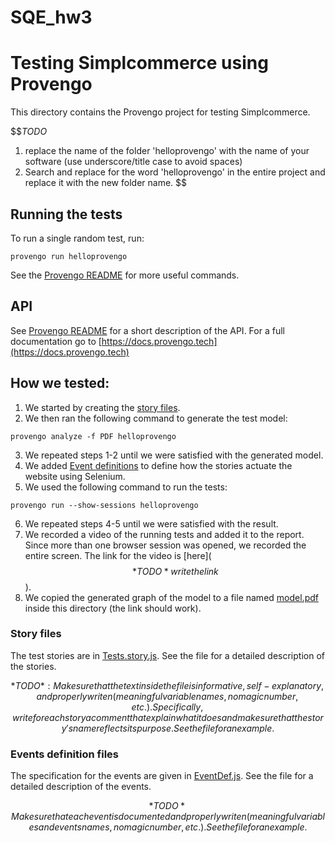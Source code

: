 # SQE_hw3

# Testing Simplcommerce using Provengo
This directory contains the Provengo project for testing Simplcommerce.

$$*TODO* 
1. replace the name of the folder 'helloprovengo' with the name of your software (use underscore/title case to avoid spaces)
2. Search and replace for the word 'helloprovengo' in the entire project and replace it with the new folder name. 
$$

## Running the tests
To run a single random test, run:
```shell 
provengo run helloprovengo
```

See the [Provengo README](helloprovengo/README.md) for more useful commands.

## API
See [Provengo README](helloprovengo/README.md) for a short description of the API.
For a full documentation go to [https://docs.provengo.tech](https://docs.provengo.tech)

## How we tested:
1. We started by creating the [story files](helloprovengo/spec/js/OrderPizza.story.js).
2. We then ran the following command to generate the test model:
```shell
provengo analyze -f PDF helloprovengo   
```
3. We repeated steps 1-2 until we were satisfied with the generated model.
4. We added [Event definitions](helloprovengo/spec/js/OrderPizza.EventDef.js) to define how the stories actuate the website using Selenium.
5. We used the following command to run the tests:
```shell
provengo run --show-sessions helloprovengo
```
6. We repeated steps 4-5 until we were satisfied with the result.
7. We recorded a video of the running tests and added it to the report. Since more than one browser session was opened, we recorded the entire screen. The link for the video is [here]($$*TODO* write the link$$).
8. We copied the generated graph of the model to a file named [model.pdf](model.pdf) inside this directory (the link should work).

### Story files
The test stories are in [Tests.story.js](helloprovengo/spec/js/OrderPizza.story.js). See the file for a detailed description of the stories.

$$*TODO*: Make sure that the text inside the file is informative, self-explanatory, and properly writen (meaningful variable names, no magic number, etc.). Specifically, write for each story a comment that explain what it does and make sure that the story's name reflects its purpose. See the file for an example.$$

### Events definition files
The specification for the events are given in [EventDef.js](helloprovengo/spec/js/OrderPizza.EventDef.js). See the file for a detailed description of the events.

$$*TODO* Make sure that each event is documented and properly writen (meaningful variables and events names, no magic number, etc.). See the file for an example.$$
